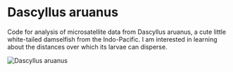 # Dascyllus aruanus
Code for analysis of microsatellite data from Dascyllus aruanus, a cute little white-tailed damselfish from the Indo-Pacific. I am interested in learning about the distances over which its larvae can disperse.

![Dascyllus aruanus](https://www.monaconatureencyclopedia.com/wp-content/uploads/2008/08/1-Dascyllus-aruanus.jpg)
